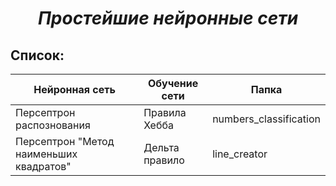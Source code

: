 ***<h1 align = "center">Простейшие нейронные сети</a>***

**<h2> Список: </h2>** 

| Нейронная сеть                         | Обучение сети | Папка                  |
| -------------------------------------- | ------------- | ---------------------- |
| Персептрон распознования               | Правила Хебба | numbers_classification |
| Персептрон "Метод наименьших квадратов"| Дельта правило| line_creator           |

